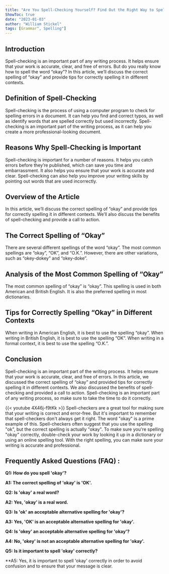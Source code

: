 ```yaml
---
title: "Are You Spell-Checking Yourself? Find Out the Right Way to Spell 'Okay' Now!"
ShowToc: true 
date: "2023-01-03"
author: "William Stickel" 
tags: [Grammar", Spelling"]
---
```

## Introduction

Spell-checking is an important part of any writing process. It helps ensure that your work is accurate, clear, and free of errors. But do you really know how to spell the word “okay”? In this article, we’ll discuss the correct spelling of “okay” and provide tips for correctly spelling it in different contexts. 

## Definition of Spell-Checking

Spell-checking is the process of using a computer program to check for spelling errors in a document. It can help you find and correct typos, as well as identify words that are spelled correctly but used incorrectly. Spell-checking is an important part of the writing process, as it can help you create a more professional-looking document.

## Reasons Why Spell-Checking is Important

Spell-checking is important for a number of reasons. It helps you catch errors before they’re published, which can save you time and embarrassment. It also helps you ensure that your work is accurate and clear. Spell-checking can also help you improve your writing skills by pointing out words that are used incorrectly.

## Overview of the Article

In this article, we’ll discuss the correct spelling of “okay” and provide tips for correctly spelling it in different contexts. We’ll also discuss the benefits of spell-checking and provide a call to action. 

## The Correct Spelling of “Okay”

There are several different spellings of the word “okay”. The most common spellings are “okay”, “OK”, and “O.K.”. However, there are other variations, such as “okey-dokey” and “okey-doke”. 

## Analysis of the Most Common Spelling of “Okay”

The most common spelling of “okay” is “okay”. This spelling is used in both American and British English. It is also the preferred spelling in most dictionaries. 

## Tips for Correctly Spelling “Okay” in Different Contexts

When writing in American English, it is best to use the spelling “okay”. When writing in British English, it is best to use the spelling “OK”. When writing in a formal context, it is best to use the spelling “O.K.”.

## Conclusion

Spell-checking is an important part of the writing process. It helps ensure that your work is accurate, clear, and free of errors. In this article, we discussed the correct spelling of “okay” and provided tips for correctly spelling it in different contexts. We also discussed the benefits of spell-checking and provided a call to action. Spell-checking is an important part of any writing process, so make sure to take the time to do it correctly.

{{< youtube 4X46j-f9tKk >}} 
Spell-checkers are a great tool for making sure that your writing is correct and error-free. But it's important to remember that spell-checkers don't always get it right. The word "okay" is a prime example of this. Spell-checkers often suggest that you use the spelling "ok", but the correct spelling is actually "okay". To make sure you're spelling "okay" correctly, double-check your work by looking it up in a dictionary or using an online spelling tool. With the right spelling, you can make sure your writing is accurate and professional.

## Frequently Asked Questions (FAQ) :
**Q1: How do you spell 'okay'?**

**A1: The correct spelling of 'okay' is 'OK'.**

**Q2: Is 'okay' a real word?**

**A2: Yes, 'okay' is a real word.**

**Q3: Is 'ok' an acceptable alternative spelling for 'okay'?**

**A3: Yes, 'OK' is an acceptable alternative spelling for 'okay'.**

**Q4: Is 'okey' an acceptable alternative spelling for 'okay'?**

**A4: No, 'okey' is not an acceptable alternative spelling for 'okay'.**

**Q5: Is it important to spell 'okay' correctly?**

**A5: Yes, it is important to spell 'okay' correctly in order to avoid confusion and to ensure that your message is clear.





